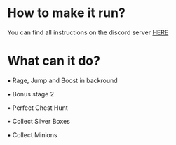 # How to make it run?
You can find all instructions on the discord server [HERE](https://discord.gg/aEaBr77UDn)
# What can it do?
• Rage, Jump and Boost in backround

• Bonus stage 2

• Perfect Chest Hunt

• Collect Silver Boxes

• Collect Minions
